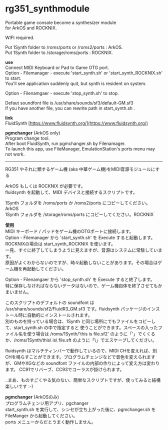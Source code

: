 # rg351_synthmodule
Portable game console become a synthesizer module  
for ArkOS and ROCKNIX.  

WIFI required.  

Put 1Synth folder to /roms/ports or /roms2/ports : ArkOS.  
Put 1Synth folder to /storage/roms/ports : ROCKNIX.  
   
**use**  
Connect MIDI Keyboard or Pad to Game OTG port.  
Option - Filemanager - execute 'start_synth.sh' or 'start_synth_ROCKNIX.sh' to start.  
You'll see application suddenly quit, but synth is resident on system.
  
Option - Filenamgaer - execute 'stop_synth.sh' to stop.  

Defaut soundfont file is /usr/share/sounds/sf3/default-GM.sf3  
If you have another file, you can rewrite path in start_synth.sh .  

**link**  
FluidSynth [https://www.fluidsynth.org/](https://www.fluidsynth.org/)  
  
  
**pgmchanger** (ArkOS only)  
Program change tool.  
After boot FluidSynth, run pgmchanger.sh by Filenamager.  
To launch this app, use FileManager, EmulationStation's ports menu may not work.  
  
----
RG351 やそれに類するゲーム機 (aka 中華ゲーム機)をMIDI音源モジュールにする  
  
ArkOS もしくは ROCKNIX が必要です。  
fluidsynth を起動して、MIDI デバイスと接続するスクリプトです。  
  
1Synth フォルダを /roms/ports か /roms2/ports にコピーしてください。ArkOS  
1Synth フォルダを /storage/roms/ports にコピーしてください。ROCKNIX  
    
**使用**  
MIDI キーボード / パッドをゲーム機のOTGポートに接続します。  
Option - Filemanager から 'start_synth.sh' を Execute すると起動します。 ROCKNIXの場合は start_synth_ROCKNIX を使います。    
一見、すぐに終了してしまうように見えますが、音源はシステムに常駐しています。  
原因がよくわからないのですが、時々起動しないことがあります。その場合はゲーム機を再起動してください。  
  
Option - Filenamgaer から 'stop_synth.sh' を Execute すると終了します。  
特に保存しなければならないデータはないので、ゲーム機自体を終了させてもかまいません。  
  
このスクリプトのデフォルトの soundfont は /usr/share/sounds/sf2/FluidR3_GM.sf3 です。fluidsynth パッケージのインストール時に自動的にインストールされます。  
別のものを持っている場合は、1Synth と同じ場所にでもファイルをコピーして、start_synth.sh の中で指定すると
使うことができます。スペースの入ったファイル名を使う場合は /roms/1Synth/'this is file.sf2' のように「'」でくくるか、/roms/1Synth/this\ is\ file.sft のように「\」でエスケープしてください。  

fluidsynth はマルチティンバーで動作しているので、MIDI CHを変えれば、別CHを鳴らすことができます。プログラムチェンジなどで音色を変えられますが、GMやXGなどの soundfont ファイルの内部の作りによって変え方は変わります。 CC91でリバーブ、CC93でコーラスが掛けられます。  


..まあ、ものすごくやる気のない、簡単なスクリプトですが、使ってみると結構楽しいです :-)  
  
**pgmchanger** (ArkOSのみ)  
プログラムチェンジ用アプリ、pgchanger  
start_synth.sh を実行して、シンセが立ち上がった後に、pgmchanger.sh を FileManger から起動してください。  
ports メニューからだとうまく動作しません。  
